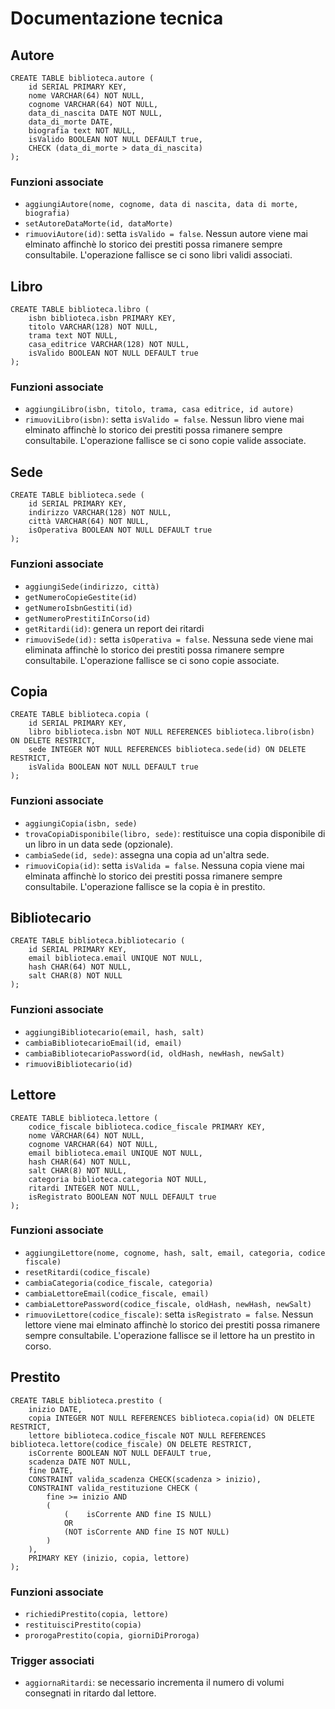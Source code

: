 # Documentazione tecnica

## Autore
```
CREATE TABLE biblioteca.autore (
    id SERIAL PRIMARY KEY,
    nome VARCHAR(64) NOT NULL,
    cognome VARCHAR(64) NOT NULL,
    data_di_nascita DATE NOT NULL,
    data_di_morte DATE,
    biografia text NOT NULL,
    isValido BOOLEAN NOT NULL DEFAULT true,
    CHECK (data_di_morte > data_di_nascita)
);
```
### Funzioni associate
 - `aggiungiAutore(nome, cognome, data di nascita, data di morte, biografia)`
 - `setAutoreDataMorte(id, dataMorte)`
 - `rimuoviAutore(id)`: setta `isValido = false`. Nessun autore viene mai elminato affinchè lo storico dei prestiti possa rimanere sempre consultabile. L'operazione fallisce se ci sono libri validi associati.

## Libro
```
CREATE TABLE biblioteca.libro (
    isbn biblioteca.isbn PRIMARY KEY,
    titolo VARCHAR(128) NOT NULL,
    trama text NOT NULL,
    casa_editrice VARCHAR(128) NOT NULL,
    isValido BOOLEAN NOT NULL DEFAULT true
);
```
### Funzioni associate
 - `aggiungiLibro(isbn, titolo, trama, casa editrice, id autore)`
 - `rimuoviLibro(isbn)`: setta `isValido = false`. Nessun libro viene mai elminato affinchè lo storico dei prestiti possa rimanere sempre consultabile. L'operazione fallisce se ci sono copie valide associate.

## Sede
```
CREATE TABLE biblioteca.sede (
    id SERIAL PRIMARY KEY,
    indirizzo VARCHAR(128) NOT NULL,
    città VARCHAR(64) NOT NULL,
    isOperativa BOOLEAN NOT NULL DEFAULT true
);
```
### Funzioni associate
 - `aggiungiSede(indirizzo, città)`
 - `getNumeroCopieGestite(id)`
 - `getNumeroIsbnGestiti(id)`
 - `getNumeroPrestitiInCorso(id)`
 - `getRitardi(id)`: genera un report dei ritardi
 - `rimuoviSede(id):` setta `isOperativa = false`. Nessuna sede viene mai eliminata affinchè lo storico dei prestiti possa rimanere sempre consultabile. L'operazione fallisce se ci sono copie associate.

## Copia
```
CREATE TABLE biblioteca.copia (
    id SERIAL PRIMARY KEY,
    libro biblioteca.isbn NOT NULL REFERENCES biblioteca.libro(isbn) ON DELETE RESTRICT,
    sede INTEGER NOT NULL REFERENCES biblioteca.sede(id) ON DELETE RESTRICT,
    isValida BOOLEAN NOT NULL DEFAULT true
);
```
### Funzioni associate
 - `aggiungiCopia(isbn, sede)`
 - `trovaCopiaDisponibile(libro, sede)`: restituisce una copia disponibile di un libro in un data sede (opzionale).
 - `cambiaSede(id, sede)`: assegna una copia ad un'altra sede.
 - `rimuoviCopia(id)`: setta `isValida = false`. Nessuna copia viene mai elminata affinchè lo storico dei prestiti possa rimanere sempre consultabile. L'operazione fallisce se la copia è in prestito.

## Bibliotecario
```
CREATE TABLE biblioteca.bibliotecario (
    id SERIAL PRIMARY KEY,
    email biblioteca.email UNIQUE NOT NULL,
    hash CHAR(64) NOT NULL,
    salt CHAR(8) NOT NULL
);
```
### Funzioni associate
 - `aggiungiBibliotecario(email, hash, salt)`
 - `cambiaBibliotecarioEmail(id, email)`
 - `cambiaBibliotecarioPassword(id, oldHash, newHash, newSalt)`
 - `rimuoviBibliotecario(id)`

## Lettore
```
CREATE TABLE biblioteca.lettore (
    codice_fiscale biblioteca.codice_fiscale PRIMARY KEY,
    nome VARCHAR(64) NOT NULL,
    cognome VARCHAR(64) NOT NULL,
    email biblioteca.email UNIQUE NOT NULL,
    hash CHAR(64) NOT NULL,
    salt CHAR(8) NOT NULL,
    categoria biblioteca.categoria NOT NULL,
    ritardi INTEGER NOT NULL,
    isRegistrato BOOLEAN NOT NULL DEFAULT true
);
```
### Funzioni associate
 - `aggiungiLettore(nome, cognome, hash, salt, email, categoria, codice fiscale)`
 - `resetRitardi(codice_fiscale)`
 - `cambiaCategoria(codice_fiscale, categoria)`
 - `cambiaLettoreEmail(codice_fiscale, email)`
 - `cambiaLettorePassword(codice_fiscale, oldHash, newHash, newSalt)`
 - `rimuoviLettore(codice_fiscale)`: setta `isRegistrato = false`. Nessun lettore viene mai elminato affinchè lo storico dei prestiti possa rimanere sempre consultabile. L'operazione fallisce se il lettore ha un prestito in corso.

## Prestito
```
CREATE TABLE biblioteca.prestito (
    inizio DATE,
    copia INTEGER NOT NULL REFERENCES biblioteca.copia(id) ON DELETE RESTRICT,
    lettore biblioteca.codice_fiscale NOT NULL REFERENCES biblioteca.lettore(codice_fiscale) ON DELETE RESTRICT,
    isCorrente BOOLEAN NOT NULL DEFAULT true,
    scadenza DATE NOT NULL,
    fine DATE,
    CONSTRAINT valida_scadenza CHECK(scadenza > inizio),
    CONSTRAINT valida_restituzione CHECK (
        fine >= inizio AND
        (
            (    isCorrente AND fine IS NULL) 
            OR 
            (NOT isCorrente AND fine IS NOT NULL)
        )
    ),
    PRIMARY KEY (inizio, copia, lettore)
);
```
### Funzioni associate
 - `richiediPrestito(copia, lettore)`
 - `restituisciPrestito(copia)`
 - `prorogaPrestito(copia, giorniDiProroga)`
### Trigger associati
 - `aggiornaRitardi`: se necessario incrementa il numero di volumi consegnati in ritardo dal lettore.
